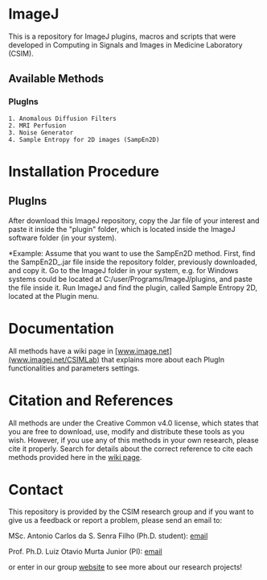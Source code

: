 # ImageJ

This is a repository for ImageJ plugins, macros and scripts that were developed in Computing in Signals and Images in Medicine Laboratory (CSIM). 

## Available Methods 

### PlugIns
	1. Anomalous Diffusion Filters
	2. MRI Perfusion
	3. Noise Generator
	4. Sample Entropy for 2D images (SampEn2D)

# Installation Procedure

## PlugIns

After download this ImageJ repository, copy the Jar file of your interest and paste it inside the "plugin" folder, which is located inside the ImageJ software folder (in your system). 

*Example: Assume that you want to use the SampEn2D method. First, find the SampEn2D_.jar file inside the repository folder, previously downloaded, and copy it. Go to the ImageJ folder in your system, e.g. for Windows systems could be located at C:/user/Programs/ImageJ/plugins, and paste the file inside it. Run ImageJ and find the plugin, called Sample Entropy 2D, located at the Plugin menu. 

# Documentation

All methods have a wiki page in [www.image.net](www.imagej.net/CSIMLab) that explains more about each PlugIn functionalities and parameters settings.

# Citation and References

All methods are under the Creative Common v4.0 license, which states that you are free to download, use, modify and distribute these tools as you wish. However, if you use any of this methods in your own research, please cite it properly. Search for details about the correct reference to cite each methods provided here in the [wiki page](http://www.imagej.net/CSIMLab).

# Contact

This repository is provided by the CSIM research group and if you want to give us a feedback or report a problem, please send an email to:

MSc. Antonio Carlos da S. Senra Filho (Ph.D. student):  [email](mailto:acsenrafilho@usp.br)

Prof. Ph.D. Luiz Otavio Murta Junior (PI): [email](mailto:murta@usp.br)

or enter in our group [website](http://dcm.ffclrp.usp.br/csim) to see more about our research projects!
